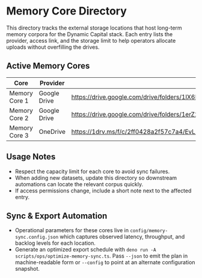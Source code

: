 # Memory Core Directory

This directory tracks the external storage locations that host long-term memory
corpora for the Dynamic Capital stack. Each entry lists the provider, access
link, and the storage limit to help operators allocate uploads without
overfilling the drives.

## Active Memory Cores

| Core          | Provider     | Access                                                                                 | Capacity |
| ------------- | ------------ | -------------------------------------------------------------------------------------- | -------- |
| Memory Core 1 | Google Drive | <https://drive.google.com/drive/folders/1IX6IU758PHpK09cDeXiAe-CQo6mnN-T2?usp=sharing> | 20 GB    |
| Memory Core 2 | Google Drive | <https://drive.google.com/drive/folders/1erZ2feAOMU7KJDsHDoTgE86hgrtAYFMn?usp=sharing> | 50 GB    |
| Memory Core 3 | OneDrive     | <https://1drv.ms/f/c/2ff0428a2f57c7a4/EvLuMLqTtFRPpRS6OIWWvioBcFAJdDAXHZqN8bYy3JUyyg>  | 50 GB    |

## Usage Notes

- Respect the capacity limit for each core to avoid sync failures.
- When adding new datasets, update this directory so downstream automations can
  locate the relevant corpus quickly.
- If access permissions change, include a short note next to the affected entry.

## Sync & Export Automation

- Operational parameters for these cores live in
  `config/memory-sync.config.json` which captures observed latency, throughput,
  and backlog levels for each location.
- Generate an optimized export schedule with
  `deno run -A scripts/ops/optimize-memory-sync.ts`. Pass `--json` to emit the
  plan in machine-readable form or `--config` to point at an alternate
  configuration snapshot.
